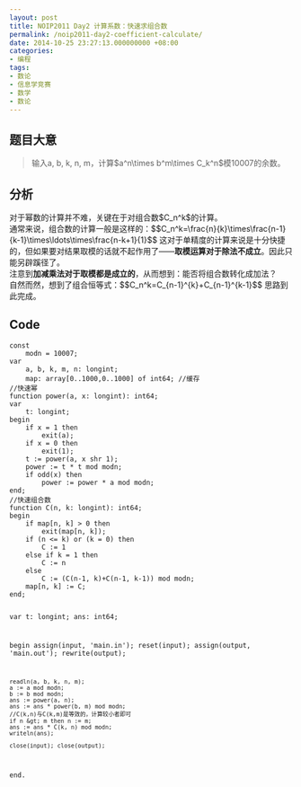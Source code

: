 ```yaml
---
layout: post
title: NOIP2011 Day2 计算系数：快速求组合数
permalink: /noip2011-day2-coefficient-calculate/
date: 2014-10-25 23:27:13.000000000 +08:00
categories:
- 编程
tags:
- 数论
- 信息学竞赛
- 数学
- 数论
---
```

<h2><strong>题目大意</strong></h2>
<blockquote>
<p>输入a, b, k, n, m，计算$a^n\times b^m\times C_k^n$模10007的余数。</p>
</blockquote>
<h2><strong>分析</strong></h2>
<p>对于幂数的计算并不难，关键在于对组合数$C_n^k$的计算。<br />
通常来说，组合数的计算一般是这样的：$$C_n^k=\frac{n}{k}\times\frac{n-1}{k-1}\times\ldots\times\frac{n-k+1}{1}$$ 这对于单精度的计算来说是十分快捷的，但如果要对结果取模的话就不起作用了——<strong>取模运算对于除法不成立</strong>。因此只能另辟蹊径了。<br />
注意到<strong>加减乘法对于取模都是成立的</strong>，从而想到：能否将组合数转化成加法？<br />
自然而然，想到了组合恒等式：$$C_n^k=C_{n-1}^{k}+C_{n-1}^{k-1}$$ 思路到此完成。</p>
<h2><strong>Code</strong></h2>
<pre><code>const
    modn = 10007;
var
    a, b, k, m, n: longint;
    map: array[0..1000,0..1000] of int64; //缓存
//快速幂
function power(a, x: longint): int64;
var
    t: longint;
begin
    if x = 1 then
        exit(a);
    if x = 0 then
        exit(1);
    t := power(a, x shr 1);
    power := t * t mod modn;
    if odd(x) then
        power := power * a mod modn;
end;
//快速组合数
function C(n, k: longint): int64;
begin
    if map[n, k] &gt; 0 then
        exit(map[n, k]);
    if (n &lt;= k) or (k = 0) then
        C := 1
    else if k = 1 then
        C := n
    else
        C := (C(n-1, k)+C(n-1, k-1)) mod modn;
    map[n, k] := C;
end;

var
    t: longint;
    ans: int64;

begin
    assign(input, 'main.in'); reset(input);
    assign(output, 'main.out'); rewrite(output);

    readln(a, b, k, n, m);
    a := a mod modn;
    b := b mod modn;
    ans := power(a, n);
    ans := ans * power(b, m) mod modn;
    //C(k,n)与C(k,m)是等效的，计算较小者即可
    if n &gt; m then n := m; 
    ans := ans * C(k, n) mod modn;
    writeln(ans);

    close(input); close(output);
end.
</code></pre>
